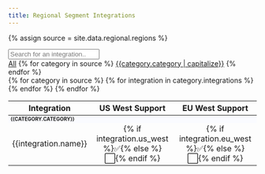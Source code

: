 ```yaml
---
title: Regional Segment Integrations
---
```

{% assign source = site.data.regional.regions %}


<input class="table-search" type="text" id="filterInput" onkeyup="searchFilter()" placeholder="Search for an integration..">
<div class="button-container" id="btnContainer">
  <a href="#" id="all" class="button button-link active">All</a>
  {% for category in source %}
  <a href="#" id="{{category.category | slugify}}" class="button button-link">{{category.category | capitalize}}</a>
  {% endfor %}
</div>


<table id="settingsTable">
  <thead>
    <tr>
      <th>Integration</th>
      <th style="text-align:center">US West Support</th>
      <th style="text-align:center">EU West Support</th>
    </tr>
  </thead>
  <tbody>
    {% for category in source %}
    <tr class="settingRow {{category.category | slugify }}">
      <td colspan="3" style="font-weight: bold; background-color:fafbff;font-size: 10px; text-transform: uppercase;" id="settingRow">
        {{category.category}}</td>
    </tr>
    {% for integration in category.integrations %}
    <tr
      class="settingRow {{category.category | slugify}}" id="settingRow">
      <td>{{integration.name}}</td>
      <td style="text-align:center">{% if integration.us_west %}✅{% else %}⬜️{% endif %}</td>
      <td style="text-align:center">{% if integration.eu_west %}✅{% else %}⬜️{% endif %}</td>
    </tr>
    {% endfor %}
    {% endfor %}
  </tbody>
</table>

<script>

function searchFilter() {
    var input, filter, table, tr, td, i, txtValue;

    input = document.getElementById("filterInput");
    filter = input.value.toUpperCase();
    table = document.getElementById("settingsTable");
    tr = document.getElementsByClassName("settingRow");
    for (i = 0; i < tr.length; i++) {
      td = tr[i].getElementsByTagName("td")[0];
      if (td) {
        txtValue = td.textContent || td.innerText;
        if (txtValue.toUpperCase().indexOf(filter) > -1) {
          tr[i].style.display = "";
        } else {
          tr[i].style.display = "none"
        }
      }
    }
  }
</script>
